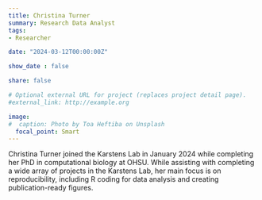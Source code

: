 ```yaml
---
title: Christina Turner
summary: Research Data Analyst
tags:
- Researcher

date: "2024-03-12T00:00:00Z"

show_date : false

share: false

# Optional external URL for project (replaces project detail page).
#external_link: http://example.org

image:
#  caption: Photo by Toa Heftiba on Unsplash
  focal_point: Smart
---
```


Christina Turner joined the Karstens Lab in January 2024 while completing her PhD in computational biology at OHSU. While assisting with completing a wide array of projects in the Karstens Lab, her main focus is on reproducibility, including R coding for data analysis and creating publication-ready figures. 

